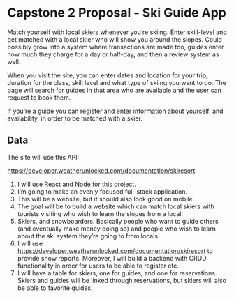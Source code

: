# Capstone 2 Proposal - Ski Guide App
Match yourself with local skiers whenever you’re skiing. Enter skill-level and get matched with a local skier who will show you around the slopes. Could possibly grow into a system where transactions are made too, guides enter how much they charge for a day or half-day, and then a review system as well. 

When you visit the site, you can enter dates and location for your trip, duration for the class, skill level and what type of skiing you want to do. The page will search for guides in that area who are available and the user can request to book them. 

If you’re a guide you can register and enter information about yourself, and availability, in order to be matched with a skier. 

## Data
The site will use this API:

https://developer.weatherunlocked.com/documentation/skiresort

1. I will use React and Node for this project. 
2. I’m going to make an evenly focused full-stack application.
3. This will be a website, but it should also look good on mobile.
4. The goal will be to build a website which can match local skiers with tourists visiting who wish to learn the slopes from a local.
5. Skiers, and snowboarders. Basically people who want to guide others (and eventually make money doing so) and people who wish to learn about the ski system they’re going to from locals.
6. I will use https://developer.weatherunlocked.com/documentation/skiresort to provide snow reports. Moreover, I will build a backend with CRUD functionality in order for users to be able to register etc.
7. I will have a table for skiers, one for guides, and one for reservations. Skiers and guides will be linked through reservations, but skiers will also be able to favorite guides.

